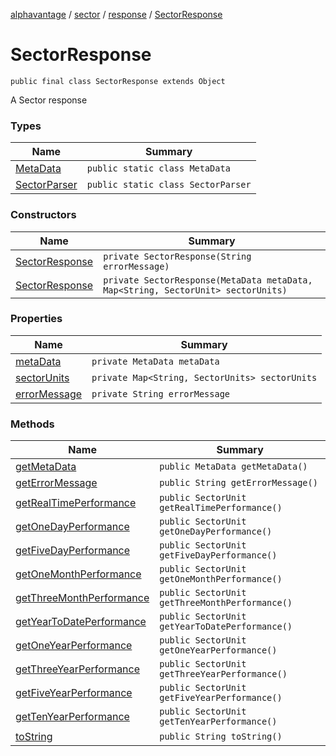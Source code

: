 [alphavantage](../alphavantage/index.md) / [sector](./index.md) / [response](./response.md) / [SectorResponse](./sectorresponse.md)

# SectorResponse

`public final class SectorResponse extends Object`

A Sector response

### Types

|Name|Summary|
|----|-------|
| [MetaData](#) | `public static class MetaData` |
| [SectorParser](#) | `public static class SectorParser` |

### Constructors

|Name|Summary|
|----|-------|
| [SectorResponse](./sectorresponse.md) | `private SectorResponse(String errorMessage)` |
| [SectorResponse](./sectorresponse.md) | `private SectorResponse(MetaData metaData, Map<String, SectorUnit> sectorUnits)` |

### Properties

|Name|Summary|
|----|-------|
| [metaData](#) | `private MetaData metaData` |
| [sectorUnits](#) | `private Map<String, SectorUnits> sectorUnits` |
| [errorMessage](#) | `private String errorMessage` |

### Methods

|Name|Summary|
|----|-------|
| [getMetaData](#) | `public MetaData getMetaData()` |
| [getErrorMessage](#) | `public String getErrorMessage()` |
| [getRealTimePerformance](#) | `public SectorUnit getRealTimePerformance()` |
| [getOneDayPerformance](#) | `public SectorUnit getOneDayPerformance()` |
| [getFiveDayPerformance](#) | `public SectorUnit getFiveDayPerformance()` |
| [getOneMonthPerformance](#) | `public SectorUnit getOneMonthPerformance()` |
| [getThreeMonthPerformance](#) | `public SectorUnit getThreeMonthPerformance()` |
| [getYearToDatePerformance](#) | `public SectorUnit getYearToDatePerformance()` |
| [getOneYearPerformance](#) | `public SectorUnit getOneYearPerformance()` |
| [getThreeYearPerformance](#) | `public SectorUnit getThreeYearPerformance()` |
| [getFiveYearPerformance](#) | `public SectorUnit getFiveYearPerformance()` |
| [getTenYearPerformance](#) | `public SectorUnit getTenYearPerformance()` |
| [toString](#) | `public String toString()` |
